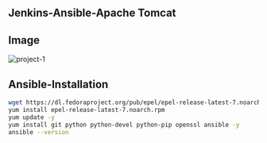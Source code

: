 ## Jenkins-Ansible-Apache Tomcat
## Image
![project-1](https://user-images.githubusercontent.com/111736742/220655568-ffe52c02-8dd5-4ac5-8af1-b7cf66661e73.jpg)
## Ansible-Installation
```bash
wget https://dl.fedoraproject.org/pub/epel/epel-release-latest-7.noarch.rpm
yum install epel-release-latest-7.noarch.rpm
yum update -y
yum install git python python-devel python-pip openssl ansible -y
ansible --version
```

